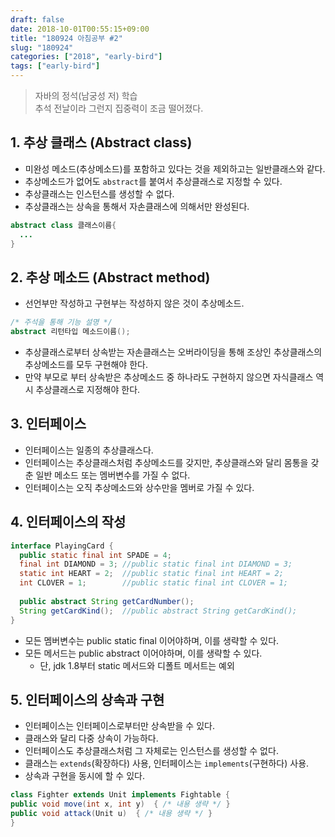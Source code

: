 ```yaml
---
draft: false
date: 2018-10-01T00:55:15+09:00
title: "180924 아침공부 #2"
slug: "180924"
categories: ["2018", "early-bird"]
tags: ["early-bird"]
---
```


>자바의 정석(남궁성 저) 학습  
>추석 전날이라 그런지 집중력이 조금 떨어졌다.  

## 1. 추상 클래스 (Abstract class)
- 미완성 메소드(추상메소드)를 포함하고 있다는 것을 제외하고는 일반클래스와 같다.
- 추상메소드가 없어도 `abstract`를 붙여서 추상클래스로 지정할 수 있다.
- 추상클래스는 인스턴스를 생성할 수 없다.
- 추상클래스는 상속을 통해서 자손클래스에 의해서만 완성된다.  
```java
abstract class 클래스이름{
  ...
}
```

## 2. 추상 메소드 (Abstract method)
- 선언부만 작성하고 구현부는 작성하지 않은 것이 추상메소드.
```java
/* 주석을 통해 기능 설명 */
abstract 리턴타입 메소드이름();
```
- 추상클래스로부터 상속받는 자손클래스는 오버라이딩을 통해 조상인 추상클래스의 추상메소드를 모두 구현해야 한다.
- 만약 부모로 부터 상속받은 추상메소드 중 하나라도 구현하지 않으면 자식클래스 역시 추상클래스로 지정해야 한다.

## 3. 인터페이스
- 인터페이스는 일종의 추상클래스다.
- 인터페이스는 추상클래스처럼 추상메소드를 갖지만, 추상클래스와 달리 몸통을 갖춘 일반 메소드 또는 멤버변수를 가질 수 없다.
- 인터페이스는 오직 추상메소드와 상수만을 멤버로 가질 수 있다.

## 4. 인터페이스의 작성
```java
interface PlayingCard {
  public static final int SPADE = 4;
  final int DIAMOND = 3; //public static final int DIAMOND = 3;
  static int HEART = 2;  //public static final int HEART = 2;
  int CLOVER = 1;        //public static final int CLOVER = 1;
  
  public abstract String getCardNumber();
  String getCardKind();  //public abstract String getCardKind();
}
```
- 모든 멤버변수는 public static final 이어야하며, 이를 생략할 수 있다.
- 모든 메서드는 public abstract 이어야하며, 이를 생략할 수 있다.
  - 단, jdk 1.8부터 static 메서드와 디폴트 메서트는 예외
  
## 5. 인터페이스의 상속과 구현
- 인터페이스는 인터페이스로부터만 상속받을 수 있다.
- 클래스와 달리 다중 상속이 가능하다.
- 인터페이스도 추상클래스처럼 그 자체로는 인스턴스를 생성할 수 없다.
- 클래스는 `extends`(확장하다) 사용, 인터페이스는 `implements`(구현하다) 사용.
- 상속과 구현을 동시에 할 수 있다.  

```java
class Fighter extends Unit implements Fightable {
public void move(int x, int y)  { /* 내용 생략 */ }
public void attack(Unit u)  { /* 내용 생략 */ }
}
```
